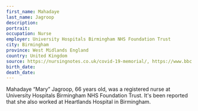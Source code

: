```yaml
---
first_name: Mahadaye
last_name: Jagroop
description: 
portrait: 
occupation: Nurse
employer: University Hospitals Birmingham NHS Foundation Trust
city: Birmingham
province: West Midlands England
country: United Kingdom
source: https://nursingnotes.co.uk/covid-19-memorial/, https://www.bbc.com/news/health-52242856
birth_date: 
death_date: 
---
```


Mahadaye “Mary” Jagroop, 66 years old, was a registered nurse at University Hospitals Birmingham NHS Foundation Trust. It's been reported that she also worked at Heartlands Hospital in Birmingham.